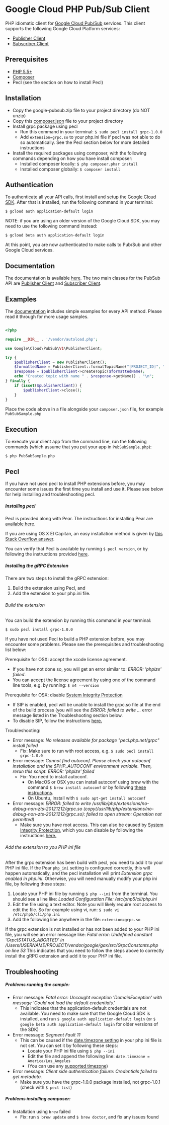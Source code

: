 Google Cloud PHP Pub/Sub Client
================================

PHP idiomatic client for [Google Cloud Pub/Sub](https://cloud.google.com/pubsub/) services.
This client supports the following Google Cloud Platform services:

- [Publisher Client](https://michaelbausor.github.io/master/Google/Cloud/PubSub/V1/PublisherClient.html)
- [Subscriber Client](https://michaelbausor.github.io/master/Google/Cloud/PubSub/V1/SubscriberClient.html)

Prerequisites
----------

- [PHP 5.5+](http://php.net/downloads.php)
- [Composer](https://getcomposer.org/doc/00-intro.md#installation-linux-unix-osx)
- Pecl (see the section on how to install Pecl)

Installation
----------

- Copy the google-pubsub.zip file to your project directory (do NOT unzip)
- Copy this [composer.json](https://michaelbausor.github.io/files/composer.json) file to your project directory
- Install grpc package using pecl
  - Run this command in your terminal: `$ sudo pecl install grpc-1.0.0`
  - Add `extension=grpc.so` to your php.ini file if pecl was not able to do so
    automatically. See the Pecl section below for more detailed instructions
- Install the required packages using composer, with the following commands
  depending on how you have install composer:
  - Installed composer locally: `$ php composer.phar install`
  - Installed composer globally: `$ composer install`

Authentication
--------------

To authenticate all your API calls, first install and setup the [Google Cloud SDK](https://cloud.google.com/sdk/).
After that is installed, run the following command in your terminal:

```
$ gcloud auth application-default login
```

NOTE: if you are using an older version of the Google Cloud SDK, you may need to use the following command instead:

```
$ gcloud beta auth application-default login
```

At this point, you are now authenticated to make calls to Pub/Sub and other Google Cloud services.

Documentation
-------------

The documentation is available [here](https://michaelbausor.github.io/master/index.html).
The two main classes for the PubSub API are [Publisher Client](https://michaelbausor.github.io/master/Google/Cloud/PubSub/V1/PublisherClient.html) and [Subscriber Client](https://michaelbausor.github.io/master/Google/Cloud/PubSub/V1/SubscriberClient.html).

Examples
-------------

The [documentation](https://michaelbausor.github.io/master/index.html) includes simple examples for every API method. Please read it through for more usage samples.

```php

<?php

require __DIR__ . '/vendor/autoload.php';

use Google\Cloud\PubSub\V1\PublisherClient;

try {
    $publisherClient = new PublisherClient();
    $formattedName = PublisherClient::formatTopicName("[PROJECT_ID]", "[TOPIC_ID]");
    $response = $publisherClient->createTopic($formattedName);
    echo "Created topic with name " . $response->getName() . "\n";
} finally {
    if (isset($publisherClient)) {
        $publisherClient->close();
    }
}
```

Place the code above in a file alongside your `composer.json` file, for example `PubSubSample.php`


Execution
--------------

To execute your client app from the command line, run the following commands (which assume that you put your app in `PubSubSample.php`):

```
$ php PubSubSample.php
```

Pecl
----

If you have not used pecl to install PHP extensions before, you may encounter some issues the first time you install and use it. Please see below for help installing and troubleshooting pecl.

##### Installing pecl #####

Pecl is provided along with Pear. The instructions for installing Pear are [available here](http://pear.php.net/manual/en/installation.getting.php).

If you are using OS X El Capitan, an easy installation method is given by [this Stack Overflow answer](http://stackoverflow.com/a/34954209).

You can verify that Pecl is available by running `$ pecl version`, or by following the instructions provided [here](http://pear.php.net/manual/en/installation.checking.php).

##### Installing the gRPC Extension #####

There are two steps to install the gRPC extension:
1. Build the extension using Pecl, and 
2. Add the extension to your php.ini file.

###### Build the extension ######

You can build the extension by running this command in your terminal:
```
$ sudo pecl install grpc-1.0.0
```

If you have not used Pecl to build a PHP extension before, you may encounter
some problems. Please see the prerequisites and troubleshooting list below:

Prerequisite for OSX: accept the xcode license agreement.
- If you have not done so, you will get an error similar to: _ERROR: 'phpize' failed_.
- You can accept the license agreement by using one of the command line tools, e.g. by running: `$ m4 --version`

Prerequisite for OSX: disable [System Integrity Protection](https://support.apple.com/en-us/HT204899)
- If SIP is enabled, pecl will be unable to install the grpc.so file at the end of the build process (you will see the _ERROR: failed to write ..._ error message listed in the Troubleshooting section below.
- To disable SIP, follow the instructions [here.](http://stackoverflow.com/a/35301947)

Troubleshooting:
- Error message: _No releases available for package "pecl.php.net/grpc" install failed_
  - Fix: Make sure to run with root access, e.g. `$ sudo pecl install grpc-1.0.0`
- Error message: _Cannot find autoconf. Please check your autoconf installation and the $PHP_AUTOCONF environment variable. Then, rerun this script. ERROR: 'phpize' failed_
  - Fix: You need to install autoconf.
    - On MacOS or OSX you can install autoconf using brew with the command `$ brew install autoconf` or by following [these instructions](http://superuser.com/a/897316).
    - On Ubuntu, install with `$ sudo apt-get install autoconf`
- Error message: _ERROR: failed to write /usr/lib/php/extensions/no-debug-non-zts-20121212/grpc.so (copy(/usr/lib/php/extensions/no-debug-non-zts-20121212/grpc.so): failed to open stream: Operation not permitted)_
  - Make sure you have root access. This can also be caused by [System Integrity Protection](https://support.apple.com/en-us/HT204899), which you can disable by following the instructions [here.](http://stackoverflow.com/a/35301947)

###### Add the extension to you PHP ini file ######

After the grpc extension has been build with pecl, you need to add it to your PHP ini file. If the Pear `php_ini` setting is configured correctly, this will happen automatically, and the pecl installation will print _Extension grpc enabled in php.ini_. Otherwise, you will need manually modify your php ini file, by following these steps:

1. Locate your PHP ini file by running `$ php --ini` from the terminal. You should see a line like:
_Loaded Configuration File:         /etc/php5/cli/php.ini_
2. Edit the file using a text editor. Note you will likely require root access to edit the file. So for example using vi, run:
`$ sudo vi /etc/php5/cli/php.ini`
3. Add the following line anywhere in the file: `extension=grpc.so`

If the grpc extension is not installed or has not been added to your PHP ini file, you will see an error message like:
_Fatal error: Undefined constant 'Grpc\STATUS_ABORTED' in /Users/USERNAME/PROJECT/vendor/google/gax/src/GrpcConstants.php on line 53_
This indicates that you need to follow the steps above to correctly install the gRPC extension and add it to your PHP ini file.

Troubleshooting
-------------

##### Problems running the sample: #####
- Error message: _Fatal error: Uncaught exception 'DomainException' with message 'Could not load the default credentials.'_
  - This indicates that the application-default credentials are not available.
    You need to make sure that the Google Cloud SDK is installed, and run `$ google auth application-default login`
(or `$ google beta auth application-default login` for older versions of the SDK)
- Error message: _Segment Fault 11_
  - This can be caused if the [date.timezone setting](http://php.net/manual/en/datetime.configuration.php#ini.date.timezone) in your php ini file is not set. You can set it by following these steps:
    - Locate your PHP ini file using `$ php --ini`
    - Edit the file and append the following line: `date.timezone = America/Los_Angeles`
    - (You can use any [supported timezone](http://php.net/manual/en/timezones.php))
- Error message: _Client side authentication failure: Credentials failed to get metadata._
  - Make sure you have the grpc-1.0.0 package installed, not grpc-1.0.1 (check with `$ pecl list`)

##### Problems installing composer: #####
- Installation using `brew` failed
  - Fix: run `$ brew update` and `$ brew doctor`, and fix any issues found

